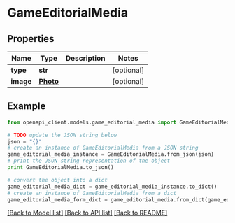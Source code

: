 # GameEditorialMedia


## Properties

Name | Type | Description | Notes
------------ | ------------- | ------------- | -------------
**type** | **str** |  | [optional] 
**image** | [**Photo**](Photo.md) |  | [optional] 

## Example

```python
from openapi_client.models.game_editorial_media import GameEditorialMedia

# TODO update the JSON string below
json = "{}"
# create an instance of GameEditorialMedia from a JSON string
game_editorial_media_instance = GameEditorialMedia.from_json(json)
# print the JSON string representation of the object
print GameEditorialMedia.to_json()

# convert the object into a dict
game_editorial_media_dict = game_editorial_media_instance.to_dict()
# create an instance of GameEditorialMedia from a dict
game_editorial_media_form_dict = game_editorial_media.from_dict(game_editorial_media_dict)
```
[[Back to Model list]](../README.md#documentation-for-models) [[Back to API list]](../README.md#documentation-for-api-endpoints) [[Back to README]](../README.md)



